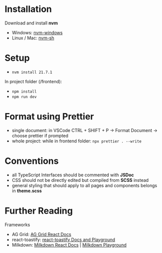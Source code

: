 # Installation

Download and install **nvm**

-   Windows: <a href="https://github.com/coreybutler/nvm-windows">nvm-windows</a>
-   Linux / Mac: <a href="https://github.com/nvm-sh/nvm">nvm-sh</a>

# Setup

-   `nvm install 21.7.1`

In project folder (/frontend):

-   `npm install`
-   `npm run dev`

# Format using Prettier

-   single document: in VSCode CTRL + SHIFT + P -> Format Document -> choose prettier if prompted
-   whole project: while in frontend folder: `npx prettier . --write`

# Conventions

-   all TypeScript Interfaces should be commented with **JSDoc**
-   CSS should not be directly edited but compiled from **SCSS** instead
-   general styling that should apply to all pages and components belongs in **theme.scss**

# Further Reading

Frameworks

- AG Grid: <a href="https://www.ag-grid.com/react-data-grid/getting-started/">AG Grid React Docs</a>
- react-toastify: <a href="https://fkhadra.github.io/react-toastify/introduction/">react-toastify Docs and Playground</a>
- Milkdown: <a href="https://milkdown.dev/docs/recipes/react">Milkdown React Docs</a> | <a href="https://milkdown.dev/playground">Milkdown Playground</a>